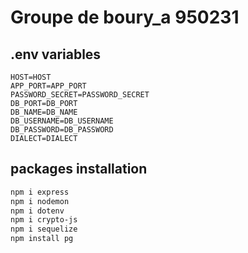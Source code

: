 # Groupe de boury_a 950231
## .env variables
```
HOST=HOST
APP_PORT=APP_PORT
PASSWORD_SECRET=PASSWORD_SECRET
DB_PORT=DB_PORT
DB_NAME=DB_NAME
DB_USERNAME=DB_USERNAME
DB_PASSWORD=DB_PASSWORD
DIALECT=DIALECT
```
## packages installation
```bash
npm i express
npm i nodemon
npm i dotenv
npm i crypto-js
npm i sequelize
npm install pg 
```